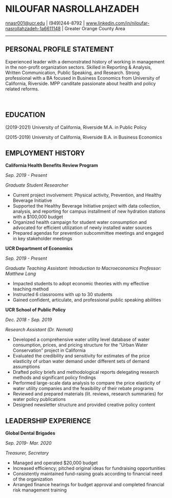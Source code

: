 # **NILOUFAR NASROLLAHZADEH**
nnasr001@ucr.edu | (949)244-8792 | www.linkedin.com/in/niloufar-nasrollahzadeh-1a6611148 | Greater Orange County Area

---

## PERSONAL PROFILE STATEMENT
Experienced leader with a demonstrated history of working in management in the non-profit organization sectors. Skilled in Reporting & Analysis, Written Communication, Public Speaking, and Research. Strong professional with a BA focused in Business Economics from University of California, Riverside. MPP canditate passionate about health and policy related reforms. 

<br>

## EDUCATION
(2019-2021)
University of California, Riverside 
M.A. in Public Policy 

(2015-2019)
University of California, Riverside 
B.A. in Business Economics

## EMPLOYMENT HISTORY
**California Health Benefits Review Program**

*Sep. 2019 - Present*

*Graduate Student Researcher*

- Current project involvement: Physical activity, Prevention, and Healthy Beverage Initiative
- Supported the Healthy Beverage Initiative project with data collection, analysis, and reporting for campus installment of new
hydration stations with a $100,000 budget
- Organized health campaign for student water consumption and advocated for efficient utilization of newly installed water
sources
- Prepared agendas for prevention subcommittee meetings and engaged in key stakeholder meetings 

**UCR Department of Economics**

*Sep. 2019 - Present*

*Graduate Teaching Assistant: Introduction to Macroeconomics Professor: Matthew Lang*

- Impacted students to adopt economic theories with my effective teaching method
- Instructed 6 classrooms with up to 30 students
- Gained confident, articulate, and professional public speaking abilities

**UCR School of Public Policy**

*Dec. 2018 - Sep. 2019*

*Research Assistant (Dr. Nemati)*


- Developed a comprehensive water utility level database of water consumption, prices, and pricing structure for the “Urban
Water Conservation” project in California
- Evaluated the credibility and sensitivity for estimates of the price elasticity of urban water demand under different sets of
demand assumptions
- Drafted policy briefs and methodological reports delegating research methods and significant policy findings
- Performed large-scale data analysis to compare the price elasticity of water utility companies and the feasibility of their
rebate programs
- Reviewed and prepared materials (lit. reviews, research summaries) for water policy publications
- Designed newsletter structure and provided creative policy content

## LEADERSHIP EXPERIENCE

**Global Dental Brigades**

*Sep. 2019- Mar. 2020*

*Treasurer, Secretary*

- Managed and operated $20,000 budget
- Increased efficiency; pitched original ideas for fundraising opportunities
- Consistently maintained fund-raising goals according to financial need of the organization
- Arranged finance hearings for budget approval and completed financial risk management training


```python

```
